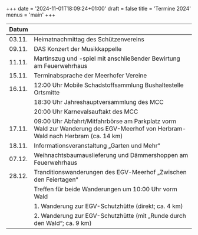 +++
date = '2024-11-01T18:09:24+01:00'
draft = false
title = 'Termine 2024'
menus = 'main'
+++
  
|Datum   |                               |  
| ------ |   -------------------------------------- |  
|03.11.  |Heimatnachmittag des Schützenvereins    |  
|09.11.  |DAS Konzert der Musikkappelle           |  
|11.11.  |Martinszug und -spiel mit anschließender Bewirtung am Feuerwehrhaus|  
|15.11.  |Terminabsprache der Meerhofer Vereine
|16.11.  |12:00 Uhr Mobile Schadstoffsammlung Bushaltestelle Ortsmitte
|        |18:30 Uhr Jahres­hauptversamm­lung des MCC
|        |20:00 Uhr Karnevalsauftakt des MCC
|17.11.  |09:00 Uhr Abfahrt/Mitfahrbörse am Parkplatz vorm Wald zur Wanderung des EGV-Meerhof von Herbram-Wald nach Herbram (ca. 14 km) 
|18.11.  |Informationsveranstaltung „Garten und Mehr“
|07.12.  |Weihnachtsbaumauslieferung und  Dämmershoppen am Feuerwehrhaus
|28.12.  |Tranditionswanderungen des EGV-Meerhof „Zwischen den Feiertagen“  
|        |Treffen für beide Wanderungen um 10:00 Uhr vorm Wald
|        |1. Wanderung zur EGV-Schutzhütte (direkt; ca. 4 km)
|        |2. Wanderung zur EGV-Schutzhütte (mit „Runde durch den Wald“; ca. 9 km)  
